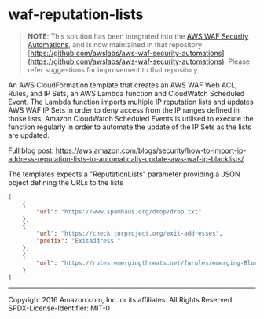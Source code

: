 # waf-reputation-lists
> **NOTE**: This solution has been integrated into the [AWS WAF Security Automations](https://aws.amazon.com/answers/security/aws-waf-security-automations/), and is now maintained in that repository: [https://github.com/awslabs/aws-waf-security-automations](https://github.com/awslabs/aws-waf-security-automations).
> Please refer suggestions for improvement to that repository.

An AWS CloudFormation template that creates an AWS WAF Web ACL, Rules, and IP Sets, an AWS Lambda function and CloudWatch Scheduled Event. The Lambda function imports multiple IP reputation lists and updates AWS WAF IP Sets in order to deny access from the IP ranges defined in those lists.
Amazon CloudWatch Scheduled Events is utilised to execute the function regularly in order to automate the update of the IP Sets as the lists are updated.

Full blog post: https://aws.amazon.com/blogs/security/how-to-import-ip-address-reputation-lists-to-automatically-update-aws-waf-ip-blacklists/

The templates expects a "ReputationLists" parameter providing a JSON object defining the URLs to the lists

```json
[
    {
        "url": "https://www.spamhaus.org/drop/drop.txt"
    },
    {
        "url": "https://check.torproject.org/exit-addresses",
        "prefix": "ExitAddress "
    },
    {
        "url": "https://rules.emergingthreats.net/fwrules/emerging-Block-IPs.txt"
    }
]
```

***

Copyright 2016 Amazon.com, Inc. or its affiliates. All Rights Reserved.
SPDX-License-Identifier: MIT-0
